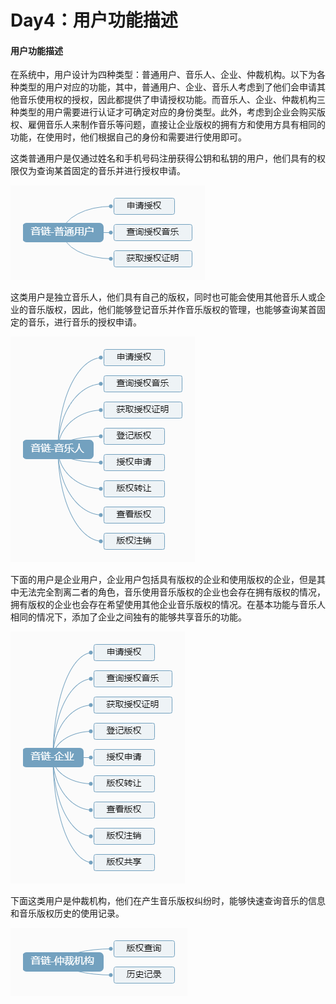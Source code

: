 # Day4：用户功能描述

#### 用户功能描述

在系统中，用户设计为四种类型：普通用户、音乐人、企业、仲裁机构。以下为各种类型的用户对应的功能，其中，普通用户、企业、音乐人考虑到了他们会申请其他音乐使用权的授权，因此都提供了申请授权功能。而音乐人、企业、仲裁机构三种类型的用户需要进行认证才可确定对应的身份类型。此外，考虑到企业会购买版权、雇佣音乐人来制作音乐等问题，直接让企业版权的拥有方和使用方具有相同的功能，在使用时，他们根据自己的身份和需要进行使用即可。

这类普通用户是仅通过姓名和手机号码注册获得公钥和私钥的用户，他们具有的权限仅为查询某首固定的音乐并进行授权申请。

![par2](.//assets/u1.png)

这类用户是独立音乐人，他们具有自己的版权，同时也可能会使用其他音乐人或企业的音乐版权，因此，他们能够登记音乐并作音乐版权的管理，也能够查询某首固定的音乐，进行音乐的授权申请。

![par2](.//assets/u2.png)

下面的用户是企业用户，企业用户包括具有版权的企业和使用版权的企业，但是其中无法完全割离二者的角色，音乐使用音乐版权的企业也会存在拥有版权的情况，拥有版权的企业也会存在希望使用其他企业音乐版权的情况。在基本功能与音乐人相同的情况下，添加了企业之间独有的能够共享音乐的功能。

![par2](.//assets/u3.png)

下面这类用户是仲裁机构，他们在产生音乐版权纠纷时，能够快速查询音乐的信息和音乐版权历史的使用记录。

![par2](.//assets/u4.png)
